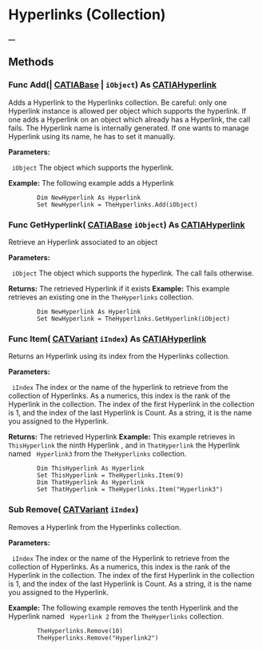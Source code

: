 # Hyperlinks (Collection)

**__**

## Methods

### Func **Add**(| [CATIABase](../System/interface_AnyObject_17321.md) | `iObject`) As [CATIAHyperlink](../NavigatorInterfaces/interface_Hyperlink_18250.md)

   Adds a Hyperlink to the Hyperlinks collection. Be careful: only one Hyperlink instance is allowed per object which supports the hyperlink. If one adds a Hyperlink on an object which already has a Hyperlink, the call fails. The Hyperlink name is internally generated. If one wants to manage Hyperlink using its name, he has to set it manually.

**Parameters:**

` iObject`      The object which supports the hyperlink.

**Example:**      The following example adds a Hyperlink

```VBScript
        Dim NewHyperlink As Hyperlink
        Set NewHyperlink = TheHyperlinks.Add(iObject)

```

### Func **GetHyperlink**( [CATIABase](../System/interface_AnyObject_17321.md)  `iObject`) As [CATIAHyperlink](../NavigatorInterfaces/interface_Hyperlink_18250.md)

   Retrieve an Hyperlink associated to an object

**Parameters:**

` iObject`      The object which supports the hyperlink. The call fails otherwise.

**Returns:**      The retrieved Hyperlink if it exists  **Example:**      This example retrieves an existing one in the `TheHyperlinks` collection.

```VBScript
        Dim NewHyperlink As Hyperlink
        Set NewHyperlink = TheHyperlinks.GetHyperlink(iObject)

```

### Func **Item**( [CATVariant](../System/typedef_CATVariant_20656.md)  `iIndex`) As [CATIAHyperlink](../NavigatorInterfaces/interface_Hyperlink_18250.md)

   Returns an Hyperlink using its index from the Hyperlinks collection.

**Parameters:**

` iIndex`      The index or the name of the hyperlink to retrieve from the collection of Hyperlinks. As a numerics, this index is the rank of the Hyperlink in the collection. The index of the first Hyperlink in the collection is 1, and the index of the last Hyperlink is Count. As a string, it is the name you assigned to the Hyperlink.

**Returns:**      The retrieved Hyperlink  **Example:**      This example retrieves in `ThisHyperlink` the ninth Hyperlink , and in `ThatHyperlink` the Hyperlink named ` Hyperlink3` from the `TheHyperlinks` collection.

```VBScript
        Dim ThisHyperlink As Hyperlink
        Set ThisHyperlink = TheHyperlinks.Item(9)
        Dim ThatHyperlink As Hyperlink
        Set ThatHyperlink = TheHyperlinks.Item("Hyperlink3")

```

### Sub **Remove**( [CATVariant](../System/typedef_CATVariant_20656.md)  `iIndex`)

   Removes a Hyperlink from the Hyperlinks collection.

**Parameters:**

` iIndex`      The index or the name of the Hyperlink to retrieve from the collection of Hyperlinks. As a numerics, this index is the rank of the Hyperlink in the collection. The index of the first Hyperlink in the collection is 1, and the index of the last Hyperlink is Count. As a string, it is the name you assigned to the Hyperlink.

**Example:**      The following example removes the tenth Hyperlink and the Hyperlink named ` Hyperlink 2` from the `TheHyperlinks` collection.

```VBScript
        TheHyperlinks.Remove(10)
        TheHyperlinks.Remove("Hyperlink2")

```